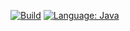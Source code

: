 [![Build](https://github.com/harshiyo/api_tests/actions/workflows/test.yml/badge.svg)](https://github.com/harshiyo/api_tests/actions/workflows/test.yml) 
[![Language: Java](https://img.shields.io/badge/Language-Javascript-orange.svg)](https://github.com/harshiyo/api_tests)
